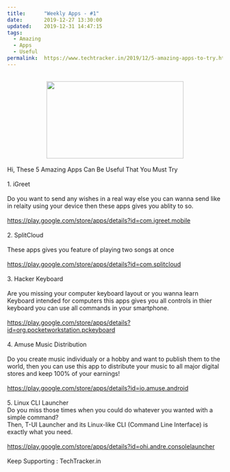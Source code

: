 ```yaml
---
title:		"Weekly Apps - #1"
date:		2019-12-27 13:30:00
updated:	2019-12-31 14:47:15
tags: 
  - Amazing
  - Apps
  - Useful	
permalink:	https://www.techtracker.in/2019/12/5-amazing-apps-to-try.html
---
```


<div dir="ltr" style="text-align: left;" trbidi="on">
<br>
<div class="separator" style="clear: both; text-align: center;">
<a href="https://1.bp.blogspot.com/-RTt52UucSQw/XgsR_FjrteI/AAAAAAAAAbY/zBY1iPQzqH02MgOXj7yNFvCr0gptHBEywCLcBGAsYHQ/s1600/IMG_20191231_144505_333.jpg" imageanchor="1" style="margin-left: 1em; margin-right: 1em;"><img border="0" data-original-height="720" data-original-width="1280" height="180" src="../../images/9112939611824544191-IMG_20191231_144505_333.jpg" width="320"></a></div>
<br>
Hi, These 5 Amazing Apps Can Be Useful That You Must Try<br>
<div>
<br></div>
<div>
1. iGreet</div>
<div>
<br></div>
<div>
Do you want to send any wishes in a real way else you can wanna send like in relaity using your device then these apps gives you ablity to so.&nbsp;</div>
<div>
<br></div>
<div>
<a href="https://play.google.com/store/apps/details?id=com.igreet.mobile">https://play.google.com/store/apps/details?id=com.igreet.mobile</a><br>
<div>
<br></div>
<div>
2. SplitCloud</div>
<div>
<br></div>
<div>
These apps gives you feature of playing two songs at once&nbsp;</div>
<div>
<br></div>
<div>
<a href="https://play.google.com/store/apps/details?id=com.splitcloud">https://play.google.com/store/apps/details?id=com.splitcloud</a></div>
<div>
<br></div>
<div>
3. Hacker Keyboard</div>
<div>
<br></div>
<div>
Are you missing your computer keyboard layout or you wanna learn Keyboard intended for computers this apps gives you all controls in thier keyboard you can use all commands in your smartphone.</div>
<div>
<br></div>
<div>
<a href="https://play.google.com/store/apps/details?id=org.pocketworkstation.pckeyboard">https://play.google.com/store/apps/details?id=org.pocketworkstation.pckeyboard</a></div>
<div>
<br></div>
<div>
4. Amuse Music Distribution</div>
<div>
<br></div>
<div>
Do you create music individualy or a hobby and want to publish them to the world, then you can use this app to distribute your music to all major digital stores and keep 100% of your earnings!</div>
<div>
<br></div>
<div>
<a href="https://play.google.com/store/apps/details?id=io.amuse.android">https://play.google.com/store/apps/details?id=io.amuse.android</a></div>
<div>
<br></div>
<div>
5. Linux CLI Launcher</div>
<div>
<div dir="ltr">
Do you miss those times when you could do whatever you wanted with a simple command? <br>
Then, T-UI Launcher and its Linux-like CLI (Command Line Interface) is exactly what you need.</div>
<div dir="ltr">
<br></div>
</div>
<div>
<a href="https://play.google.com/store/apps/details?id=ohi.andre.consolelauncher">https://play.google.com/store/apps/details?id=ohi.andre.consolelauncher</a></div>
<div>
<br></div>
</div>
<div>
Keep Supporting : TechTracker.in</div>
</div>
<!-- no comments on this post -->